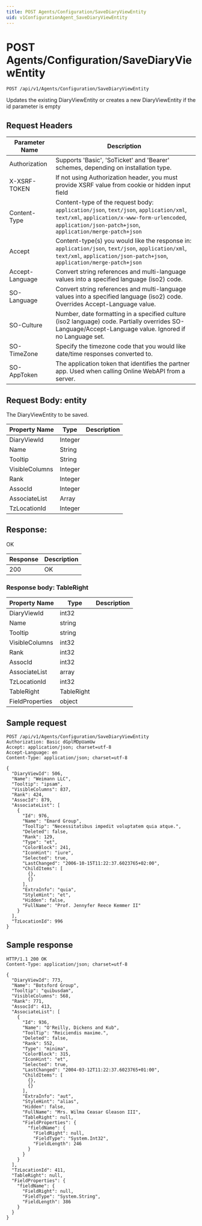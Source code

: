 ```yaml
---
title: POST Agents/Configuration/SaveDiaryViewEntity
uid: v1ConfigurationAgent_SaveDiaryViewEntity
---
```


# POST Agents/Configuration/SaveDiaryViewEntity

```http
POST /api/v1/Agents/Configuration/SaveDiaryViewEntity
```

Updates the existing DiaryViewEntity or creates a new DiaryViewEntity if the id parameter is empty








## Request Headers

| Parameter Name | Description |
|----------------|-------------|
| Authorization  | Supports 'Basic', 'SoTicket' and 'Bearer' schemes, depending on installation type. |
| X-XSRF-TOKEN   | If not using Authorization header, you must provide XSRF value from cookie or hidden input field |
| Content-Type | Content-type of the request body: `application/json`, `text/json`, `application/xml`, `text/xml`, `application/x-www-form-urlencoded`, `application/json-patch+json`, `application/merge-patch+json` |
| Accept         | Content-type(s) you would like the response in: `application/json`, `text/json`, `application/xml`, `text/xml`, `application/json-patch+json`, `application/merge-patch+json` |
| Accept-Language | Convert string references and multi-language values into a specified language (iso2) code. |
| SO-Language | Convert string references and multi-language values into a specified language (iso2) code. Overrides Accept-Language value. |
| SO-Culture | Number, date formatting in a specified culture (iso2 language) code. Partially overrides SO-Language/Accept-Language value. Ignored if no Language set. |
| SO-TimeZone | Specify the timezone code that you would like date/time responses converted to. |
| SO-AppToken | The application token that identifies the partner app. Used when calling Online WebAPI from a server. |

## Request Body: entity 

The DiaryViewEntity to be saved. 

| Property Name | Type |  Description |
|----------------|------|--------------|
| DiaryViewId | Integer |  |
| Name | String |  |
| Tooltip | String |  |
| VisibleColumns | Integer |  |
| Rank | Integer |  |
| AssocId | Integer |  |
| AssociateList | Array |  |
| TzLocationId | Integer |  |

## Response:

OK

| Response | Description |
|----------------|-------------|
| 200 | OK |

### Response body: TableRight

| Property Name | Type |  Description |
|----------------|------|--------------|
| DiaryViewId | int32 |  |
| Name | string |  |
| Tooltip | string |  |
| VisibleColumns | int32 |  |
| Rank | int32 |  |
| AssocId | int32 |  |
| AssociateList | array |  |
| TzLocationId | int32 |  |
| TableRight | TableRight |  |
| FieldProperties | object |  |

## Sample request

```http!
POST /api/v1/Agents/Configuration/SaveDiaryViewEntity
Authorization: Basic dGplMDpUamUw
Accept: application/json; charset=utf-8
Accept-Language: en
Content-Type: application/json; charset=utf-8

{
  "DiaryViewId": 506,
  "Name": "Weimann LLC",
  "Tooltip": "ipsam",
  "VisibleColumns": 837,
  "Rank": 424,
  "AssocId": 879,
  "AssociateList": [
    {
      "Id": 976,
      "Name": "Emard Group",
      "ToolTip": "Necessitatibus impedit voluptatem quia atque.",
      "Deleted": false,
      "Rank": 129,
      "Type": "et",
      "ColorBlock": 241,
      "IconHint": "iure",
      "Selected": true,
      "LastChanged": "2006-10-15T11:22:37.6023765+02:00",
      "ChildItems": [
        {},
        {}
      ],
      "ExtraInfo": "quia",
      "StyleHint": "et",
      "Hidden": false,
      "FullName": "Prof. Jennyfer Reece Kemmer II"
    }
  ],
  "TzLocationId": 996
}
```

## Sample response

```http_
HTTP/1.1 200 OK
Content-Type: application/json; charset=utf-8

{
  "DiaryViewId": 773,
  "Name": "Botsford Group",
  "Tooltip": "quibusdam",
  "VisibleColumns": 568,
  "Rank": 771,
  "AssocId": 413,
  "AssociateList": [
    {
      "Id": 936,
      "Name": "O'Reilly, Dickens and Kub",
      "ToolTip": "Reiciendis maxime.",
      "Deleted": false,
      "Rank": 552,
      "Type": "minima",
      "ColorBlock": 315,
      "IconHint": "et",
      "Selected": true,
      "LastChanged": "2004-03-12T11:22:37.6023765+01:00",
      "ChildItems": [
        {},
        {}
      ],
      "ExtraInfo": "aut",
      "StyleHint": "alias",
      "Hidden": false,
      "FullName": "Mrs. Wilma Ceasar Gleason III",
      "TableRight": null,
      "FieldProperties": {
        "fieldName": {
          "FieldRight": null,
          "FieldType": "System.Int32",
          "FieldLength": 246
        }
      }
    }
  ],
  "TzLocationId": 411,
  "TableRight": null,
  "FieldProperties": {
    "fieldName": {
      "FieldRight": null,
      "FieldType": "System.String",
      "FieldLength": 386
    }
  }
}
```
